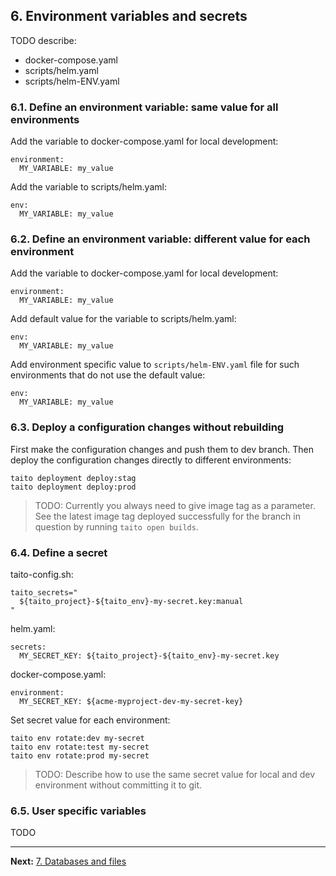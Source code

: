 ## 6. Environment variables and secrets

TODO describe:

- docker-compose.yaml
- scripts/helm.yaml
- scripts/helm-ENV.yaml

### 6.1. Define an environment variable: same value for all environments

Add the variable to docker-compose.yaml for local development:

```shell
environment:
  MY_VARIABLE: my_value
```

Add the variable to scripts/helm.yaml:

```shell
env:
  MY_VARIABLE: my_value
```

### 6.2. Define an environment variable: different value for each environment

Add the variable to docker-compose.yaml for local development:

```shell
environment:
  MY_VARIABLE: my_value
```

Add default value for the variable to scripts/helm.yaml:

```shell
env:
  MY_VARIABLE: my_value
```

Add environment specific value to `scripts/helm-ENV.yaml` file for such environments that do not use the default value:

```shell
env:
  MY_VARIABLE: my_value
```

### 6.3. Deploy a configuration changes without rebuilding

First make the configuration changes and push them to dev branch. Then deploy the configuration changes directly to different environments:

```shell
taito deployment deploy:stag
taito deployment deploy:prod
```

> TODO: Currently you always need to give image tag as a parameter. See the latest image tag deployed successfully for the branch in question by running `taito open builds`.

### 6.4. Define a secret

taito-config.sh:

```shell
taito_secrets="
  ${taito_project}-${taito_env}-my-secret.key:manual
"
```

helm.yaml:

```shell
secrets:
  MY_SECRET_KEY: ${taito_project}-${taito_env}-my-secret.key
```

docker-compose.yaml:

```shell
environment:
  MY_SECRET_KEY: ${acme-myproject-dev-my-secret-key}
```

Set secret value for each environment:

```shell
taito env rotate:dev my-secret
taito env rotate:test my-secret
taito env rotate:prod my-secret
```

> TODO: Describe how to use the same secret value for local and dev environment without committing it to git.

### 6.5. User specific variables

TODO

---

**Next:** [7. Databases and files](/tutorial/07-databases-and-files)
